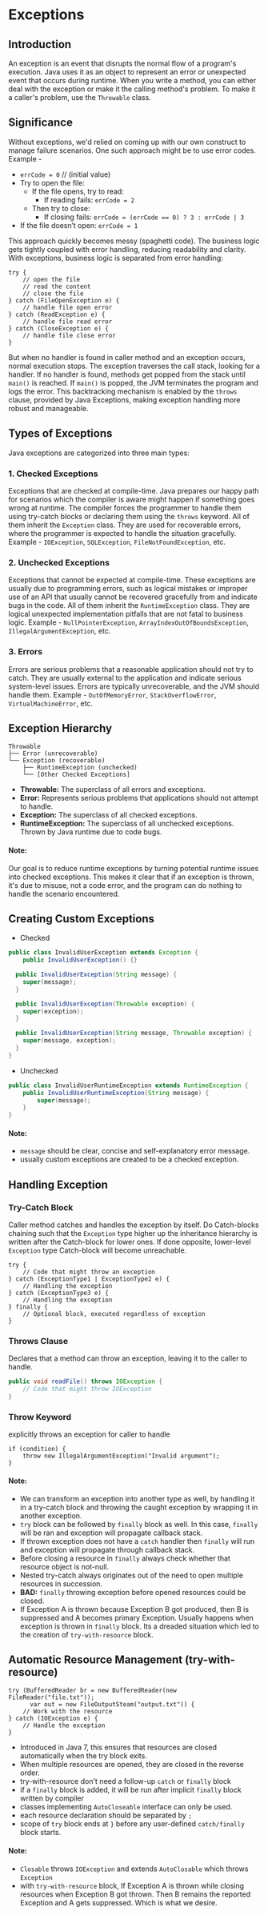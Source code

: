 # Exceptions

## Introduction
An exception is an event that disrupts the normal flow of a program's execution. Java uses it as an
object to represent an error or unexpected event that occurs during runtime. When you write a method,
you can either deal with the exception or make it the calling method's problem. To make it a caller's
problem, use the `Throwable` class.

## Significance
Without exceptions, we'd relied on coming up with our own construct to manage failure scenarios. One
such approach might be to use error codes. Example -

- `errCode = 0` // (initial value)
- Try to open the file:
  - If the file opens, try to read:
    - If reading fails: `errCode = 2`
  - Then try to close:
    - If closing fails: `errCode = (errCode == 0) ? 3 : errCode | 3`
- If the file doesn’t open: `errCode = 1`

This approach quickly becomes messy (spaghetti code). The business logic gets tightly coupled with
error handling, reducing readability and clarity. With exceptions, business logic is separated from
error handling:
```
try {
    // open the file
    // read the content
    // close the file
} catch (FileOpenException e) {
    // handle file open error
} catch (ReadException e) {
    // handle file read error
} catch (CloseException e) {
    // handle file close error
}
```
But when no handler is found in caller method and an exception occurs, normal execution stops. The
exception traverses the call stack, looking for a handler. If no handler is found, methods get popped
from the stack until `main()` is reached. If `main()` is popped, the JVM terminates the program and
logs the error. This backtracking mechanism is enabled by the `throws` clause, provided by Java Exceptions,
making exception handling more robust and manageable.

## Types of Exceptions
Java exceptions are categorized into three main types:

### 1. Checked Exceptions
Exceptions that are checked at compile-time. Java prepares our happy path for scenarios which the
compiler is aware might happen if something goes wrong at runtime. The compiler forces the programmer
to handle them using try-catch blocks or declaring them using the `throws` keyword. All of them inherit
the `Exception` class. They are used for recoverable errors, where the programmer is expected to
handle the situation gracefully. Example - `IOException`, `SQLException`, `FileNotFoundException`, etc.

### 2. Unchecked Exceptions
Exceptions that cannot be expected at compile-time. These exceptions are usually due to programming
errors, such as logical mistakes or improper use of an API that usually cannot be recovered gracefully
from and indicate bugs in the code. All of them inherit the `RuntimeException` class. They are logical
unexpected implementation pitfalls that are not fatal to business logic.
Example - `NullPointerException`, `ArrayIndexOutOfBoundsException`, `IllegalArgumentException`, etc.

### 3. Errors
Errors are serious problems that a reasonable application should not try to catch. They are usually
external to the application and indicate serious system-level issues. Errors are typically unrecoverable,
and the JVM should handle them. Example - `OutOfMemoryError`, `StackOverflowError`, `VirtualMachineError`, etc.

## Exception Hierarchy
```
Throwable
├── Error (unrecoverable)
└── Exception (recoverable)
    ├── RuntimeException (unchecked)
    └── [Other Checked Exceptions]
```
- **Throwable:** The superclass of all errors and exceptions.
- **Error:** Represents serious problems that applications should not attempt to handle.
- **Exception:** The superclass of all checked exceptions.
- **RuntimeException:** The superclass of all unchecked exceptions. Thrown by Java runtime due to code bugs.

#### Note:
Our goal is to reduce runtime exceptions by turning potential runtime issues into checked exceptions.
This makes it clear that if an exception is thrown, it's due to misuse, not a code error, and the
program can do nothing to handle the scenario encountered.

## Creating Custom Exceptions
- Checked
```java
public class InvalidUserException extends Exception {
    public InvalidUserException() {}

  public InvalidUserException(String message) {
    super(message);
  }

  public InvalidUserException(Throwable exception) {
    super(exception);
  }

  public InvalidUserException(String message, Throwable exception) {
    super(message, exception);
  }
}
```
- Unchecked
```java
public class InvalidUserRuntimeException extends RuntimeException {
    public InvalidUserRuntimeException(String message) {
        super(message);
    }
}
```
#### Note:
- `message` should be clear, concise and self-explanatory error message.
- usually custom exceptions are created to be a checked exception.

## Handling Exception
### Try-Catch Block
Caller method catches and handles the exception by itself. Do Catch-blocks chaining such that the
`Exception` type higher up the inheritance hierarchy is written after the Catch-block for lower ones.
If done opposite, lower-level `Exception` type Catch-block will become unreachable.
```
try {
    // Code that might throw an exception
} catch (ExceptionType1 | ExceptionType2 e) {
    // Handling the exception
} catch (ExceptionType3 e) {
    // Handling the exception
} finally {
    // Optional block, executed regardless of exception
}
```
### Throws Clause
Declares that a method can throw an exception, leaving it to the caller to handle.
```java
public void readFile() throws IOException {
    // Code that might throw IOException
}
```
### Throw Keyword
explicitly throws an exception for caller to handle
```
if (condition) {
    throw new IllegalArgumentException("Invalid argument");
}
```
#### Note:
- We can transform an exception into another type as well, by handling it in a try-catch block and
throwing the caught exception by wrapping it in another exception.
- `try` block can be followed by `finally` block as well. In this case, `finally` will be ran and
exception will propagate callback stack.
- If thrown exception does not have a `catch` handler then `finally` will run and exception will
propagate through callback stack.
- Before closing a resource in `finally` always check whether that resource object is not-null.
- Nested try-catch always originates out of the need to open multiple resources in succession.
- **BAD:** `finally` throwing exception before opened resources could be closed.
- If Exception A is thrown because Exception B got produced, then B is suppressed and A becomes
primary Exception. Usually happens when exception is thrown in `finally` block. Its a dreaded
situation which led to the creation of `try-with-resource` block.

## Automatic Resource Management (try-with-resource)
```
try (BufferedReader br = new BufferedReader(new FileReader("file.txt"));
      var out = new FileOutputSteam("output.txt")) {
    // Work with the resource
} catch (IOException e) {
    // Handle the exception
}
```
- Introduced in Java 7, this ensures that resources are closed automatically when the try block exits.
- When multiple resources are opened, they are closed in the reverse order.
- try-with-resource don't need a follow-up `catch` or `finally` block
- if a `finally` block is added, it will be run after implicit `finally` block written by compiler
- classes implementing `AutoCloseable` interface can only be used.
- each resource declaration should be separated by `;`
- scope of `try` block ends at `}` before any user-defined `catch/finally` block starts.

#### Note:
- `Closable` throws `IOException` and extends `AutoClosable` which throws `Exception`
- with `try-with-resource` block, If Exception A is thrown while closing resources when Exception B got
thrown. Then B remains the reported Exception and A gets suppressed. Which is what we desire.
